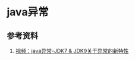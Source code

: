 # java异常

## 参考资料

1. [视频：java异常-JDK7 & JDK9关于异常的新特性](https://www.bilibili.com/video/BV1U4411V7rq?p=37)